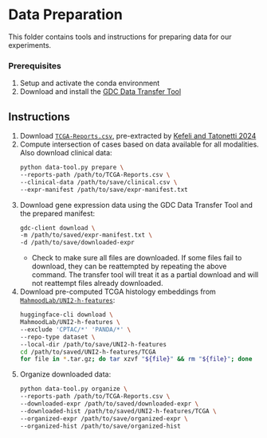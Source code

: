 # Data Preparation

This folder contains tools and instructions for preparing data for our experiments.

### Prerequisites
1. Setup and activate the conda environment
1. Download and install the [GDC Data Transfer Tool](https://gdc.cancer.gov/access-data/gdc-data-transfer-tool)

## Instructions
1. Download [`TCGA-Reports.csv`](https://data.mendeley.com/datasets/hyg5xkznpx/1), pre-extracted by [Kefeli and Tatonetti 2024](https://doi.org/10.1016/j.patter.2024.100933)
1. Compute intersection of cases based on data available for all modalities. Also download clinical data:
    ```bash
    python data-tool.py prepare \
    --reports-path /path/to/TCGA-Reports.csv \
    --clinical-data /path/to/save/clinical.csv \
    --expr-manifest /path/to/save/expr-manifest.txt
    ```
1. Download gene expression data using the GDC Data Transfer Tool and the prepared manifest:
    ```bash
    gdc-client download \
    -m /path/to/saved/expr-manifest.txt \
    -d /path/to/save/downloaded-expr
    ```
    * Check to make sure all files are downloaded. If some files fail to download, they can be reattempted by repeating the above command. The transfer tool will treat it as a partial download and will not reattempt files already downloaded.
1. Download pre-computed TCGA histology embeddings from [`MahmoodLab/UNI2-h-features`](MahmoodLab/UNI2-h-features):
    ```bash
    huggingface-cli download \
    MahmoodLab/UNI2-h-features \
    --exclude 'CPTAC/*' 'PANDA/*' \
    --repo-type dataset \
    --local-dir /path/to/save/UNI2-h-features
    cd /path/to/saved/UNI2-h-features/TCGA
    for file in *.tar.gz; do tar xzvf "${file}" && rm "${file}"; done
    ```
1. Organize downloaded data:
    ```bash
    python data-tool.py organize \
    --reports-path /path/to/TCGA-Reports.csv \
    --downloaded-expr /path/to/saved/downloaded-expr \
    --downloaded-hist /path/to/saved/UNI2-h-features/TCGA \
    --organized-expr /path/to/save/organized-expr \
    --organized-hist /path/to/save/organized-hist
    ```
